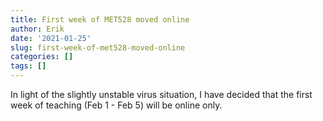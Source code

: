 ```yaml
---
title: First week of MET528 moved online
author: Erik
date: '2021-01-25'
slug: first-week-of-met528-moved-online
categories: []
tags: []
---
```


In light of the slightly unstable virus situation, I have decided 
that the first week of teaching (Feb 1 - Feb 5) will be online only.